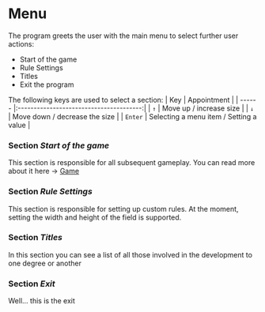 # Menu
The program greets the user with the main menu to select further user actions:
+ Start of the game
+ Rule Settings
+ Titles
+ Exit the program

The following keys are used to select a section:
  |   Key   |              Appointment                |
  | ------  |:---------------------------------------:| 
  |   `↑`   |        Move up / increase size          |
  |   `↓`   |     Move down / decrease the size       |
  | `Enter` | Selecting a menu item / Setting a value |

### Section *Start of the game*
This section is responsible for all subsequent gameplay. You can read more about it here -> [Game](game.md)

### Section *Rule Settings*
This section is responsible for setting up custom rules. At the moment, setting the width and height of the field is supported.

### Section *Titles*
In this section you can see a list of all those involved in the development to one degree or another

### Section *Exit*
Well... this is the exit
